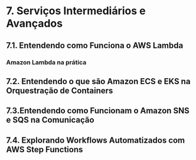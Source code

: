 # 7.	Serviços Intermediários e Avançados  

## 7.1. Entendendo como Funciona o AWS Lambda  



### Amazon Lambda na prática  




## 7.2. Entendendo o que são Amazon ECS e EKS na Orquestração de Containers  



## 7.3.Entendendo como Funcionam o Amazon SNS e SQS na Comunicação   



## 7.4. Explorando Workflows Automatizados com AWS Step Functions  
